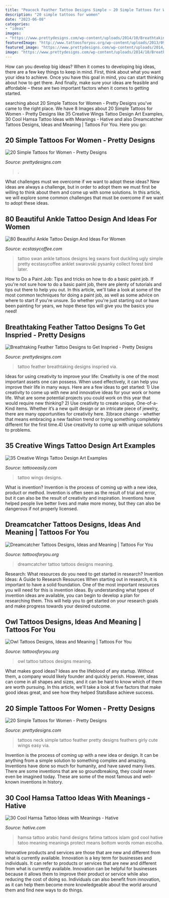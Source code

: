 ```yaml
---
title: "Peacock Feather Tattoo Designs Simple ~ 20 Simple Tattoos For Women"
description: "20 simple tattoos for women"
date: "2023-06-08"
categories:
- "ideas"
images:
- "https://www.prettydesigns.com/wp-content/uploads/2014/10/Breathtaking-Feather-Tattoo.jpg"
featuredImage: "http://www.tattoosforyou.org/wp-content/uploads/2013/09/Owl-Tattoo-Design-768x1024.jpg"
featured_image: "https://www.prettydesigns.com/wp-content/uploads/2014/10/Breathtaking-Feather-Tattoo.jpg"
image: "https://www.prettydesigns.com/wp-content/uploads/2014/10/Breathtaking-Feather-Tattoo.jpg"
---
```



How can you develop big ideas?
When it comes to developing big ideas, there are a few key things to keep in mind. First, think about what you want your idea to achieve. Once you have this goal in mind, you can start thinking about how to get there. And finally, make sure your ideas are feasible and affordable – these are two important factors when it comes to getting started.

	

		
searching about 20 Simple Tattoos for Women - Pretty Designs you've came to the right place. We have 8 Images about 20 Simple Tattoos for Women - Pretty Designs like 35 Creative Wings Tattoo Design Art Examples, 30 Cool Hamsa Tattoo Ideas with Meanings - Hative and also Dreamcatcher Tattoos Designs, Ideas and Meaning | Tattoos For You. Here you go:
		
    
## 20 Simple Tattoos For Women - Pretty Designs

<img loading=lazy src="http://www.prettydesigns.com/wp-content/uploads/2015/08/20-simple-tattoos-for-women11.jpg" onerror="this.onerror=null;this.src='https://tse3.mm.bing.net/th?id=OIP.8ogLL7lFVnrvkVmNvYUjVQHaJ8&amp;pid=15.1';" alt="20 Simple Tattoos for Women - Pretty Designs">

_Source: prettydesigns.com_

>. 

	

What challenges must we overcome if we want to adopt these ideas?
New ideas are always a challenge, but in order to adopt them we must first be willing to think about them and come up with some solutions. In this article, we will explore some common challenges that must be overcome if we want to adopt these ideas.

    
## 80 Beautiful Ankle Tattoo Design And Ideas For Women

<img loading=lazy src="https://www.ecstasycoffee.com/wp-content/uploads/2016/11/Black-Swan.jpg" onerror="this.onerror=null;this.src='https://tse1.mm.bing.net/th?id=OIP.oxV06ubnQHf1myXAC_ptrgHaLJ&amp;pid=15.1';" alt="80 Beautiful Ankle Tattoo Design And Ideas For Women">

_Source: ecstasycoffee.com_

>tattoo swan ankle tattoos designs leg swans foot duckling ugly simple pretty ecstasycoffee anklet swarovski pysanky collect forest bird later. 

	

How to Do a Paint Job: Tips and tricks on how to do a basic paint job.
If you're not sure how to do a basic paint job, there are plenty of tutorials and tips out there to help you out. In this article, we'll take a look at some of the most common techniques for doing a paint job, as well as some advice on where to start if you're unsure. So whether you're just starting out or have been painting for years, we hope these tips will give you the basics you need!

    
## Breathtaking Feather Tattoo Designs To Get Inspried - Pretty Designs

<img loading=lazy src="https://www.prettydesigns.com/wp-content/uploads/2014/10/Breathtaking-Feather-Tattoo.jpg" onerror="this.onerror=null;this.src='https://tse3.mm.bing.net/th?id=OIP.2GCMGgxkt5R_wnEVoB8uygHaHc&amp;pid=15.1';" alt="Breathtaking Feather Tattoo Designs to Get Inspried - Pretty Designs">

_Source: prettydesigns.com_

>tattoo feather breathtaking designs inspried via. 

	

Ideas for using creativity to improve your life:
Creativity is one of the most important assets one can possess. When used effectively, it can help you improve their life in many ways. Here are a few ideas to get started: 1) Use creativity to come up with new and innovative ideas for your work or home life. What are some potential projects you could work on this year that would require new thinking? 2) Use creativity to create unique, One-of-a-Kind items. Whether it’s a new quilt design or an intricate piece of jewelry, there are many opportunities for creativity here. 3)brace change - whether that means embracing a new fashion trend or trying something completely different for the first time.4) Use creativity to come up with unique solutions to problems.

    
## 35 Creative Wings Tattoo Design Art Examples

<img loading=lazy src="http://www.tattooeasily.com/wp-content/uploads/2013/06/295.jpg" onerror="this.onerror=null;this.src='https://tse2.mm.bing.net/th?id=OIP.bOU_WMdwzmzoGCYb2GvEQgHaJv&amp;pid=15.1';" alt="35 Creative Wings Tattoo Design Art Examples">

_Source: tattooeasily.com_

>tattoo wings designs. 

	

What is invention?
Invention is the process of coming up with a new idea, product or method. Invention is often seen as the result of trial and error, but it can also be the result of creativity and inspiration. Inventions have helped people live better lives and make more money, but they can also be dangerous if not properly licensed.

    
## Dreamcatcher Tattoos Designs, Ideas And Meaning | Tattoos For You

<img loading=lazy src="https://www.tattoosforyou.org/wp-content/uploads/2013/09/Small-Dreamcatcher-Tattoo.jpg" onerror="this.onerror=null;this.src='https://tse4.mm.bing.net/th?id=OIP.Q6AV3ULSeOHsuD5KJxDu1AHaLE&amp;pid=15.1';" alt="Dreamcatcher Tattoos Designs, Ideas and Meaning | Tattoos For You">

_Source: tattoosforyou.org_

>dreamcatcher tattoo tattoos designs meaning. 

	

Research: What resources do you need to get started in research?
Invention Ideas: A Guide to Research Resources
When starting out in research, it is important to have a solid foundation. One of the most important resources you will need for this is invention ideas. By understanding what types of invention ideas are available, you can begin to develop a plan for researching them. This will help you to get started on your research goals and make progress towards your desired outcome.

    
## Owl Tattoos Designs, Ideas And Meaning | Tattoos For You

<img loading=lazy src="http://www.tattoosforyou.org/wp-content/uploads/2013/09/Owl-Tattoo-Design-768x1024.jpg" onerror="this.onerror=null;this.src='https://tse4.mm.bing.net/th?id=OIP.sacIvdH97IWTUZBYEcjRbgHaJ4&amp;pid=15.1';" alt="Owl Tattoos Designs, Ideas and Meaning | Tattoos For You">

_Source: tattoosforyou.org_

>owl tattoo tattoos designs meaning. 

	

What makes good ideas?
Ideas are the lifeblood of any startup. Without them, a company would likely founder and quickly perish. However, ideas can come in all shapes and sizes, and it can be hard to know which of them are worth pursuing. In this article, we'll take a look at five factors that make good ideas great, and see how they helped StatsBase achieve success.

    
## 20 Simple Tattoos For Women - Pretty Designs

<img loading=lazy src="https://www.prettydesigns.com/wp-content/uploads/2015/08/20-simple-tattoos-for-women18.jpg" onerror="this.onerror=null;this.src='https://tse3.mm.bing.net/th?id=OIP.oO5A6jFdwb3dz8appJZsHwHaHf&amp;pid=15.1';" alt="20 Simple Tattoos for Women - Pretty Designs">

_Source: prettydesigns.com_

>tattoos neck simple tattoo feather pretty designs feathers girly cute wings easy via. 

	

Invention is the process of coming up with a new idea or design. It can be anything from a simple solution to something complex and amazing. Inventions have done so much for humanity, and have saved many lives. There are some inventions that are so groundbreaking, they could never even be imagined today. These are some of the most famous and well-known inventions in history.

    
## 30 Cool Hamsa Tattoo Ideas With Meanings - Hative

<img loading=lazy src="https://hative.com/wp-content/uploads/2014/03/hamsa-tattoos/28-hamsa-and-arabic-words.jpg" onerror="this.onerror=null;this.src='https://tse3.mm.bing.net/th?id=OIP.S3AvB_lQA34N4vVBM5UJbwHaJ4&amp;pid=15.1';" alt="30 Cool Hamsa Tattoo Ideas with Meanings - Hative">

_Source: hative.com_

>hamsa tattoo arabic hand designs fatima tattoos islam god cool hative tatoo meaning meanings protect means bottom words roman escolha. 

	

Innovative products and services are those that are new and different from what is currently available.
Innovation is a key term for businesses and individuals. It can refer to products or services that are new and different from what is currently available. Innovation can be helpful for businesses because it allows them to improve their product or service while also reducing the cost of doing so. Individuals can also benefit from innovation, as it can help them become more knowledgeable about the world around them and find new ways to do things.

